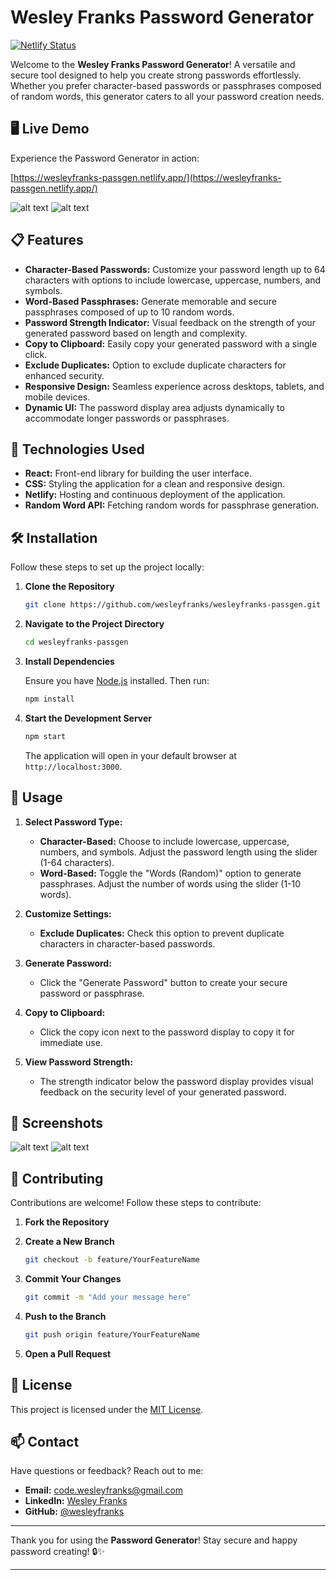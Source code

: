 # Wesley Franks Password Generator

[![Netlify Status](https://api.netlify.com/api/v1/badges/978c7053-52a0-4c80-8def-44034d269f05/deploy-status)](https://app.netlify.com/sites/wesleyfranks-passgen/deploys)

Welcome to the **Wesley Franks Password Generator**! A versatile and secure tool designed to help you create strong passwords effortlessly. Whether you prefer character-based passwords or passphrases composed of random words, this generator caters to all your password creation needs.

## 🖥️ Live Demo

Experience the Password Generator in action:

[https://wesleyfranks-passgen.netlify.app/](https://wesleyfranks-passgen.netlify.app/)

![alt text](<Screenshot 2024-10-21 at 1.38.12 PM.png>)
![alt text](<Screenshot 2024-10-21 at 1.38.26 PM.png>)

## 📋 Features

- **Character-Based Passwords:** Customize your password length up to 64 characters with options to include lowercase, uppercase, numbers, and symbols.
- **Word-Based Passphrases:** Generate memorable and secure passphrases composed of up to 10 random words.
- **Password Strength Indicator:** Visual feedback on the strength of your generated password based on length and complexity.
- **Copy to Clipboard:** Easily copy your generated password with a single click.
- **Exclude Duplicates:** Option to exclude duplicate characters for enhanced security.
- **Responsive Design:** Seamless experience across desktops, tablets, and mobile devices.
- **Dynamic UI:** The password display area adjusts dynamically to accommodate longer passwords or passphrases.

## 🚀 Technologies Used

- **React:** Front-end library for building the user interface.
- **CSS:** Styling the application for a clean and responsive design.
- **Netlify:** Hosting and continuous deployment of the application.
- **Random Word API:** Fetching random words for passphrase generation.

## 🛠️ Installation

Follow these steps to set up the project locally:

1. **Clone the Repository**

   ```bash
   git clone https://github.com/wesleyfranks/wesleyfranks-passgen.git
   ```

2. **Navigate to the Project Directory**

   ```bash
   cd wesleyfranks-passgen
   ```

3. **Install Dependencies**

   Ensure you have [Node.js](https://nodejs.org/) installed. Then run:

   ```bash
   npm install
   ```

4. **Start the Development Server**

   ```bash
   npm start
   ```

   The application will open in your default browser at `http://localhost:3000`.

## 📱 Usage

1. **Select Password Type:**
   - **Character-Based:** Choose to include lowercase, uppercase, numbers, and symbols. Adjust the password length using the slider (1-64 characters).
   - **Word-Based:** Toggle the "Words (Random)" option to generate passphrases. Adjust the number of words using the slider (1-10 words).

2. **Customize Settings:**
   - **Exclude Duplicates:** Check this option to prevent duplicate characters in character-based passwords.

3. **Generate Password:**
   - Click the "Generate Password" button to create your secure password or passphrase.

4. **Copy to Clipboard:**
   - Click the copy icon next to the password display to copy it for immediate use.

5. **View Password Strength:**
   - The strength indicator below the password display provides visual feedback on the security level of your generated password.

## 📸 Screenshots

![alt text](<Screenshot 2024-10-21 at 1.38.12 PM.png>)
![alt text](<Screenshot 2024-10-21 at 1.38.26 PM.png>)

## 🤝 Contributing

Contributions are welcome! Follow these steps to contribute:

1. **Fork the Repository**

2. **Create a New Branch**

   ```bash
   git checkout -b feature/YourFeatureName
   ```

3. **Commit Your Changes**

   ```bash
   git commit -m "Add your message here"
   ```

4. **Push to the Branch**

   ```bash
   git push origin feature/YourFeatureName
   ```

5. **Open a Pull Request**

## 📝 License

This project is licensed under the [MIT License](LICENSE).

## 📫 Contact

Have questions or feedback? Reach out to me:

- **Email:** [code.wesleyfranks@gmail.com](mailto:code.wesleyfranks@gmail.com)
- **LinkedIn:** [Wesley Franks](https://www.linkedin.com/in/wesleyfranks/)
- **GitHub:** [@wesleyfranks](https://github.com/wesleyfranks)

---

Thank you for using the **Password Generator**! Stay secure and happy password creating! 🔒✨

---
